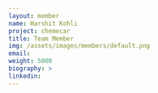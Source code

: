 ```yaml
---
layout: member
name: Harshit Kohli
project: chemecar
title: Team Member
img: /assets/images/members/default.png
email:
weight: 5000
biography: >
linkedin:
---
```

